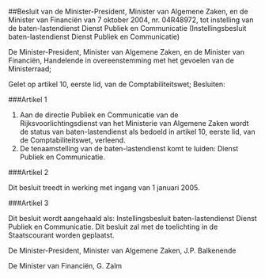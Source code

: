 <meta http-equiv='Content-Type' content='text/html; charset=utf-8' />

##Besluit van de Minister-President, Minister van Algemene Zaken, en de Minister van Financiën van 7 oktober 2004, nr. 04R48972, tot instelling van de baten-lastendienst Dienst Publiek en Communicatie (Instellingsbesluit baten-lastendienst Dienst Publiek en Communicatie)

De Minister-President, Minister van Algemene Zaken, en de Minister van Financiën,
Handelende in overeenstemming met het gevoelen van de Ministerraad;

Gelet op artikel 10, eerste lid, van de Comptabiliteitswet;
Besluiten:

###Artikel 1 

1. Aan de directie Publiek en Communicatie van de Rijksvoorlichtingsdienst van het Ministerie van Algemene Zaken wordt de status van baten-lastendienst als bedoeld in artikel 10, eerste lid, van de Comptabiliteitswet, verleend.
2. De tenaamstelling van de baten-lastendienst komt te luiden: Dienst Publiek en Communicatie.

###Artikel 2 

Dit besluit treedt in werking met ingang van 1 januari 2005.

###Artikel 3 

Dit besluit wordt aangehaald als: Instellingsbesluit baten-lastendienst Dienst Publiek en Communicatie.
Dit besluit zal met de toelichting in de Staatscourant worden geplaatst.

De 
Minister-President, Minister van Algemene Zaken, 
J.P. Balkenende

De 
Minister van Financiën, 
G. Zalm
